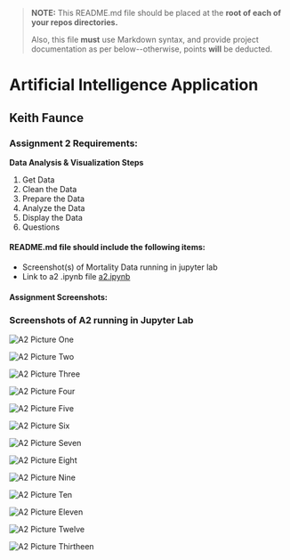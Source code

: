 > **NOTE:** This README.md file should be placed at the **root of each of your repos directories.**
>
>Also, this file **must** use Markdown syntax, and provide project documentation as per below--otherwise, points **will** be deducted.
>

# Artificial Intelligence Application

## Keith Faunce

### Assignment 2 Requirements:

**Data Analysis & Visualization Steps**

1. Get Data
2. Clean the Data
3. Prepare the Data
4. Analyze the Data
5. Display the Data
6. Questions


#### README.md file should include the following items:

* Screenshot(s) of Mortality Data running in jupyter lab
* Link to a2 .ipynb file [a2.ipynb](a2/a2.ipynb "A2 jupyter lab")

#### Assignment Screenshots:

### Screenshots of A2 running in Jupyter Lab

![A2 Picture One](img2/a2_mortdata_p1.PNG)

![A2 Picture Two](img2/a2_mortdata_p2.PNG)

![A2 Picture Three](img2/a2_mortdata_p3.PNG)

![A2 Picture Four](img2/a2_mortdata_p4.PNG)

![A2 Picture Five](img2/a2_mortdata_p5.PNG)

![A2 Picture Six](img2/a2_mortdata_p6.PNG)

![A2 Picture Seven](img2/a2_mortdata_p7.PNG)

![A2 Picture Eight](img2/a2_mortdata_p8.PNG)

![A2 Picture Nine](img2/a2_mortdata_p9.PNG)

![A2 Picture Ten](img2/a2_mortdata_p10.PNG)

![A2 Picture Eleven](img2/a2_mortdata_p11.PNG)

![A2 Picture Twelve](img2/a2_mortdata_p12.PNG)

![A2 Picture Thirtheen](img2/a2_mortdata_p13.PNG)
